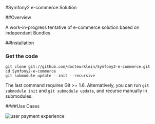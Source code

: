 #Symfony2 e-commerce Solution


##Overview

A work-in-progress tentative of e-commerce solution based on independant Bundles


##Installation

### Get the code

    git clone git://github.com/docteurklein/Symfony2-e-commerce.git
    cd Symfony2-e-commerce
    git submodule update --init --recursive

The last command requires Git >= 1.6. Alternatively, you can run `git submodule init` and `git submodule update`, and recurse manually in submodules.



####Use Cases


![user payment experience](http://ks358168.kimsufi.com/user_payment_experience.png)

